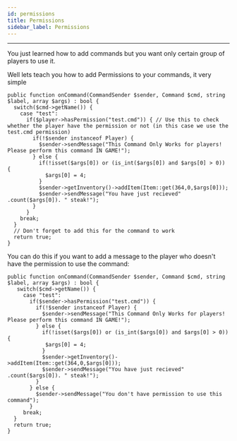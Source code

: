 ```yaml
---
id: permissions
title: Permissions
sidebar_label: Permissions
---
```

___
You just learned how to add commands but you want only certain group of players to use it.  

Well lets teach you how to add Permissions to your commands, it very simple
```
public function onCommand(CommandSender $sender, Command $cmd, string $label, array $args) : bool {
  switch($cmd->getName()) {
    case "test":
      if($player->hasPermission("test.cmd")) { // Use this to check whether the player have the permission or not (in this case we use the test.cmd permission)
        if(!$sender instanceof Player) {
          $sender->sendMessage("This Command Only Works for players! Please perform this command IN GAME!");
        } else {
          if(!isset($args[0]) or (is_int($args[0]) and $args[0] > 0)) { 
            $args[0] = 4; 
          }
          $sender->getInventory()->addItem(Item::get(364,0,$args[0]));
          $sender->sendMessage("You have just recieved" .count($args[0]). " steak!");
        }
      }
    break;
  }
  // Don't forget to add this for the command to work
  return true;
}
```
You can do this if you want to add a message to the player who doesn't have the permission to use the command:
```
public function onCommand(CommandSender $sender, Command $cmd, string $label, array $args) : bool {
   switch($cmd->getName()) {
     case "test":
       if($sender->hasPermission("test.cmd")) {
         if(!$sender instanceof Player) {
           $sender->sendMessage("This Command Only Works for players! Please perform this command IN GAME!");
         } else {
           if(!isset($args[0]) or (is_int($args[0]) and $args[0] > 0)) { 
            $args[0] = 4; 
           }
           $sender->getInventory()->addItem(Item::get(364,0,$args[0]));
           $sender->sendMessage("You have just recieved" .count($args[0]). " steak!");
         }
       } else {
         $sender->sendMessage("You don't have permission to use this command");
       }
     break;
  }
  return true;
}
```

